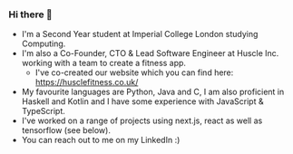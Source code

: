### Hi there 👋

<!--
**Vivian-Lopez/Vivian-Lopez** is a ✨ _special_ ✨ repository because its `README.md` (this file) appears on your GitHub profile.

Here are some ideas to get you started:

- 🔭 I’m currently working on ...
- 🌱 I’m currently learning ...
- 👯 I’m looking to collaborate on ...
- 🤔 I’m looking for help with ...
- 💬 Ask me about ...
- 📫 How to reach me: ...
- 😄 Pronouns: ...
- ⚡ Fun fact: ...
-->
<!-- - A full-stack project I'm currently working on is a wallpaper generator that uses GANs to create unique wallpapers. -->

- I'm a Second Year student at Imperial College London studying Computing.
- I'm also a Co-Founder, CTO & Lead Software Engineer at Huscle Inc. working with a team to create a fitness app.
  - I've co-created our website which you can find here: https://husclefitness.co.uk/
- My favourite languages are Python, Java and C, I am also proficient in Haskell and Kotlin and I have some experience with JavaScript & TypeScript.
- I've worked on a range of projects using next.js, react as well as tensorflow (see below).
- You can reach out to me on my LinkedIn :)
